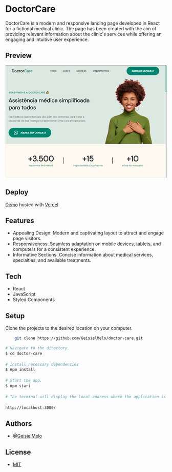 # DoctorCare

DoctorCare is a modern and responsive landing page developed in React for a fictional medical clinic. The page has been created with the aim of providing relevant information about the clinic's services while offering an engaging and intuitive user experience.

## Preview

![App Screenshot](https://github.com/GeisielMelo/doctor-care/blob/master/src/images/preview.png?raw=true)

## Deploy

[Demo](https://vercel.com/geisielmelo/doctor-care) hosted with  [Vercel](https://vercel.com/).

## Features

- Appealing Design: Modern and captivating layout to attract and engage page visitors.
- Responsiveness: Seamless adaptation on mobile devices, tablets, and computers for a consistent experience.
- Informative Sections: Concise information about medical services, specialties, and available treatments.

## Tech

- React
- JavaScript
- Styled Components

## Setup

Clone the projects to the desired location on your computer.
```bash
    git clone https://github.com/GeisielMelo/doctor-care.git
```

```bash
# Navigate to the directory.
$ cd doctor-care

# Install necessary dependencies
$ npm install

# Start the app.
$ npm start

# The terminal will display the local address where the application is being executed. Simply enter the same address in your preferred browser. The address used in creating this project was:

http://localhost:3000/
```

## Authors

- [@GeisielMelo](https://github.com/GeisielMelo)

## License

- [MIT](https://choosealicense.com/licenses/mit/)